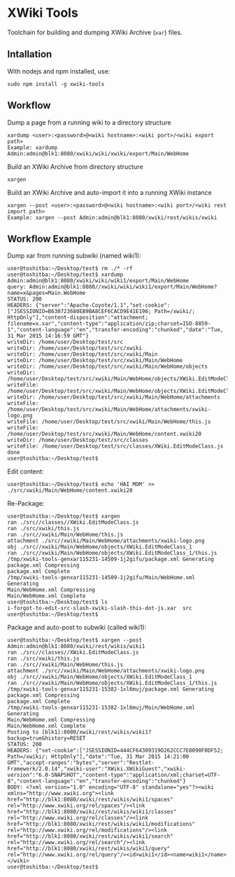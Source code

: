 # XWiki Tools

Toolchain for building and dumping XWiki Archive (`xar`) files.

## Intallation

With nodejs and npm installed, use:

    sudo npm install -g xwiki-tools

## Workflow

Dump a page from a running wiki to a directory structure

    xardump <user>:<password>@<wiki hostname>:<wiki port>/<wiki export path>
    Example: xardump Admin:admin@blk1:8080/xwiki/wiki/xwiki/export/Main/WebHome

Build an XWiki Archive from directory structure

    xargen

Build an XWiki Archive and auto-import it into a running XWiki instance

    xargen --post <user>:<password>@<wiki hostname>:<wiki port>/<wiki rest import path>
    Example: xargen --post Admin:admin@blk1:8080/xwiki/rest/wikis/xwiki

## Workflow Example

Dump xar from running subwiki (named wiki1):

```
user@toshitba:~/Desktop/test$ rm ./* -rf
user@toshitba:~/Desktop/test$ xardump Admin:admin@blk1:8080/xwiki/wiki/wiki1/export/Main/WebHome
query: Admin:admin@blk1:8080//xwiki/wiki/wiki1/export/Main/WebHome?name=x&pages=Main.WebHome
STATUS: 200
HEADERS: {"server":"Apache-Coyote/1.1","set-cookie":["JSESSIONID=B630723680EB9BA8CEF6CACD9E41E196; Path=/xwiki/; HttpOnly"],"content-disposition":"attachment; filename=x.xar","content-type":"application/zip;charset=ISO-8859-1","content-language":"en","transfer-encoding":"chunked","date":"Tue, 31 Mar 2015 14:16:59 GMT"}
writeDir: /home/user/Desktop/test/src
writeDir: /home/user/Desktop/test/src/xwiki
writeDir: /home/user/Desktop/test/src/xwiki/Main
writeDir: /home/user/Desktop/test/src/xwiki/Main/WebHome
writeDir: /home/user/Desktop/test/src/xwiki/Main/WebHome/objects
writeDir: /home/user/Desktop/test/src/xwiki/Main/WebHome/objects/XWiki.EditModeClass_1
writeFile: /home/user/Desktop/test/src/xwiki/Main/WebHome/objects/XWiki.EditModeClass_1/this.js
writeDir: /home/user/Desktop/test/src/xwiki/Main/WebHome/attachments
writeFile: /home/user/Desktop/test/src/xwiki/Main/WebHome/attachments/xwiki-logo.png
writeFile: /home/user/Desktop/test/src/xwiki/Main/WebHome/this.js
writeFile: /home/user/Desktop/test/src/xwiki/Main/WebHome/content.xwiki20
writeDir: /home/user/Desktop/test/src/classes
writeFile: /home/user/Desktop/test/src/classes/XWiki.EditModeClass.js
done
user@toshitba:~/Desktop/test$ 
```

Edit content:

```
user@toshitba:~/Desktop/test$ echo 'HAI MOM' >> ./src/xwiki/Main/WebHome/content.xwiki20
```

Re-Package:

```
user@toshitba:~/Desktop/test$ xargen
ran ./src//classes//XWiki.EditModeClass.js
ran ./src/xwiki/this.js
ran ./src//xwiki/Main/WebHome/this.js
attachment ./src//xwiki/Main/WebHome/attachments/xwiki-logo.png
obj ./src//xwiki/Main/WebHome/objects/XWiki.EditModeClass_1
ran ./src//xwiki/Main/WebHome/objects/XWiki.EditModeClass_1/this.js
/tmp/xwiki-tools-genxar115231-14509-1j2gifu/package.xml Generating
package.xml Compressing
package.xml Complete
/tmp/xwiki-tools-genxar115231-14509-1j2gifu/Main/WebHome.xml Generating
Main/WebHome.xml Compressing
Main/WebHome.xml Complete
user@toshitba:~/Desktop/test$ ls
i-forgot-to-edit-src-slash-xwiki-slash-this-dot-js.xar  src
user@toshitba:~/Desktop/test$ 
```

Package and auto-post to subwiki (called wiki1):

```
user@toshitba:~/Desktop/test$ xargen --post Admin:admin@blk1:8080/xwiki/rest/wikis/wiki1
ran ./src//classes//XWiki.EditModeClass.js
ran ./src/xwiki/this.js
ran ./src//xwiki/Main/WebHome/this.js
attachment ./src//xwiki/Main/WebHome/attachments/xwiki-logo.png
obj ./src//xwiki/Main/WebHome/objects/XWiki.EditModeClass_1
ran ./src//xwiki/Main/WebHome/objects/XWiki.EditModeClass_1/this.js
/tmp/xwiki-tools-genxar115231-15382-1xl6muj/package.xml Generating
package.xml Compressing
package.xml Complete
/tmp/xwiki-tools-genxar115231-15382-1xl6muj/Main/WebHome.xml Generating
Main/WebHome.xml Compressing
Main/WebHome.xml Complete
Posting to [blk1]:8080/xwiki/rest/wikis/wiki1?backup=true&history=RESET
STATUS: 200
HEADERS: {"set-cookie":["JSESSIONID=444CF64309319D262CCC7E8090F0DF52; Path=/xwiki/; HttpOnly"],"date":"Tue, 31 Mar 2015 14:21:00 GMT","accept-ranges":"bytes","server":"Restlet-Framework/2.0.14","xwiki-user":"XWiki.XWikiGuest","xwiki-version":"6.0-SNAPSHOT","content-type":"application/xml;charset=UTF-8","content-language":"en","transfer-encoding":"chunked"}
BODY: <?xml version="1.0" encoding="UTF-8" standalone="yes"?><wiki xmlns="http://www.xwiki.org"><link href="http://blk1:8080/xwiki/rest/wikis/wiki1/spaces" rel="http://www.xwiki.org/rel/spaces"/><link href="http://blk1:8080/xwiki/rest/wikis/wiki1/classes" rel="http://www.xwiki.org/rel/classes"/><link href="http://blk1:8080/xwiki/rest/wikis/wiki1/modifications" rel="http://www.xwiki.org/rel/modifications"/><link href="http://blk1:8080/xwiki/rest/wikis/wiki1/search" rel="http://www.xwiki.org/rel/search"/><link href="http://blk1:8080/xwiki/rest/wikis/wiki1/query" rel="http://www.xwiki.org/rel/query"/><id>wiki1</id><name>wiki1</name></wiki>
user@toshitba:~/Desktop/test$
```
